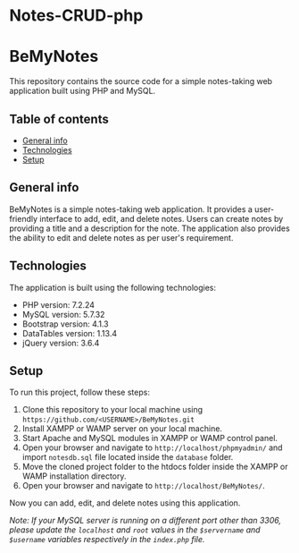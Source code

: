# Notes-CRUD-php
# BeMyNotes
This repository contains the source code for a simple notes-taking web application built using PHP and MySQL.

## Table of contents
* [General info](#general-info)
* [Technologies](#technologies)
* [Setup](#setup)

## General info
BeMyNotes is a simple notes-taking web application. It provides a user-friendly interface to add, edit, and delete notes. Users can create notes by providing a title and a description for the note. The application also provides the ability to edit and delete notes as per user's requirement.

## Technologies
The application is built using the following technologies:
* PHP version: 7.2.24
* MySQL version: 5.7.32
* Bootstrap version: 4.1.3
* DataTables version: 1.13.4
* jQuery version: 3.6.4

## Setup
To run this project, follow these steps:

1. Clone this repository to your local machine using `https://github.com/<USERNAME>/BeMyNotes.git`
2. Install XAMPP or WAMP server on your local machine.
3. Start Apache and MySQL modules in XAMPP or WAMP control panel.
4. Open your browser and navigate to `http://localhost/phpmyadmin/` and import `notesdb.sql` file located inside the `database` folder.
5. Move the cloned project folder to the htdocs folder inside the XAMPP or WAMP installation directory.
6. Open your browser and navigate to `http://localhost/BeMyNotes/`.

Now you can add, edit, and delete notes using this application.

*Note: If your MySQL server is running on a different port other than 3306, please update the `localhost` and `root` values in the `$servername` and `$username` variables respectively in the `index.php` file.*
